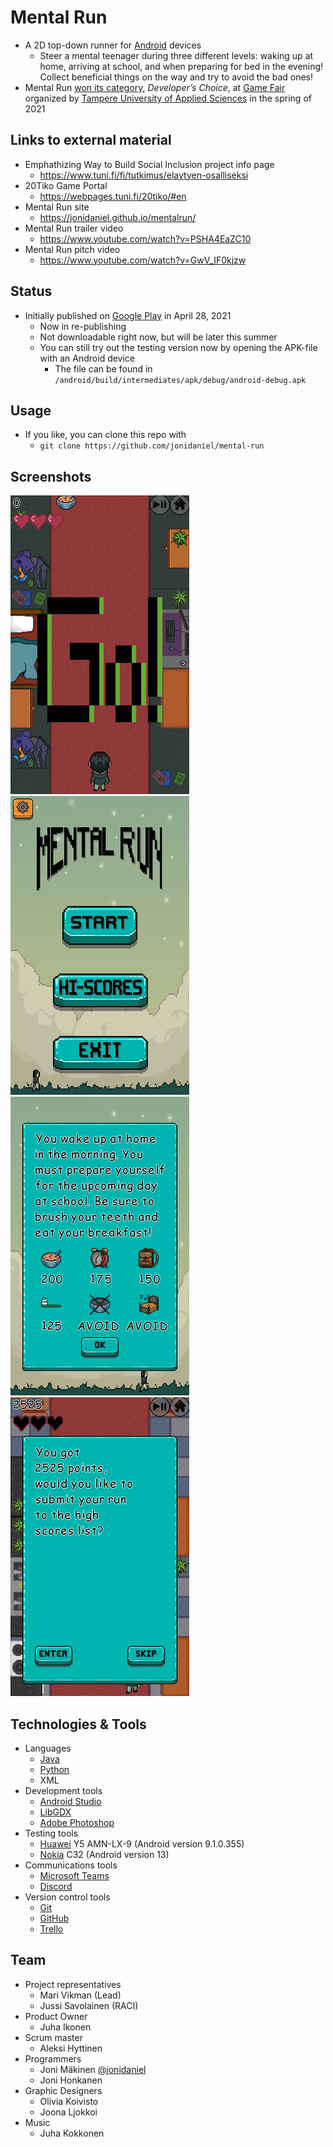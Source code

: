 # Mental Run

- A 2D top-down runner for [Android](https://www.android.com) devices
  - Steer a mental teenager during three different levels: waking up at home, arriving at school, and when preparing for bed in the evening! Collect beneficial things on the way and try to avoid the bad ones!
- Mental Run [won its category](https://webpages.tuni.fi/20tiko/#en), _Developer’s Choice_, at [Game Fair](https://webpages.tuni.fi/20tiko/#en) organized by [Tampere University of Applied Sciences](https://www.tuni.fi/en/about-us/tamk) in the spring of 2021

## Links to external material

- Emphathizing Way to Build Social Inclusion project info page
  - https://www.tuni.fi/fi/tutkimus/elaytyen-osalliseksi
- 20Tiko Game Portal
  - https://webpages.tuni.fi/20tiko/#en
- Mental Run site
  - https://jonidaniel.github.io/mentalrun/
- Mental Run trailer video
  - https://www.youtube.com/watch?v=PSHA4EaZC10
- Mental Run pitch video
  - https://www.youtube.com/watch?v=GwV_IF0kjzw

## Status

- Initially published on [Google Play](https://play.google.com/store/games) in April 28, 2021
  - Now in re-publishing
  - Not downloadable right now, but will be later this summer
  - You can still try out the testing version now by opening the APK-file with an Android device
    - The file can be found in `/android/build/intermediates/apk/debug/android-debug.apk`

## Usage

- If you like, you can clone this repo with
  - `git clone https://github.com/jonidaniel/mental-run`

## Screenshots

![](screenshots/in-game-view.png?raw=true)
![](screenshots/main-menu.png?raw=true)
![](screenshots/tutorial-view.png?raw=true)
![](screenshots/game-over-view.png?raw=true)

## Technologies & Tools

- Languages
  - [Java](https://www.java.com/en/)
  - [Python](https://www.python.org)
  - XML
- Development tools
  - [Android Studio](https://developer.android.com/studio)
  - [LibGDX](https://libgdx.com)
  - [Adobe Photoshop](https://www.adobe.com/fi/products/photoshop.html)
- Testing tools
  - [Huawei](https://www.huawei.com/en/) Y5 AMN-LX-9 (Android version 9.1.0.355)
  - [Nokia](https://www.nokia.com) C32 (Android version 13)
- Communications tools
  - [Microsoft Teams](https://www.microsoft.com/en-us/microsoft-teams/group-chat-software)
  - [Discord](https://discord.com)
- Version control tools
  - [Git](https://git-scm.com)
  - [GitHub](https://github.com)
  - [Trello](https://trello.com)

## Team

- Project representatives
  - Mari Vikman (Lead)
  - Jussi Savolainen (RACI)
- Product Owner
  - Juha Ikonen
- Scrum master
  - Aleksi Hyttinen
- Programmers
  - Joni Mäkinen [@jonidaniel](https://github.com/jonidaniel)
  - Joni Honkanen
- Graphic Designers
  - Olivia Koivisto
  - Joona Ljokkoi
- Music
  - Juha Kokkonen
